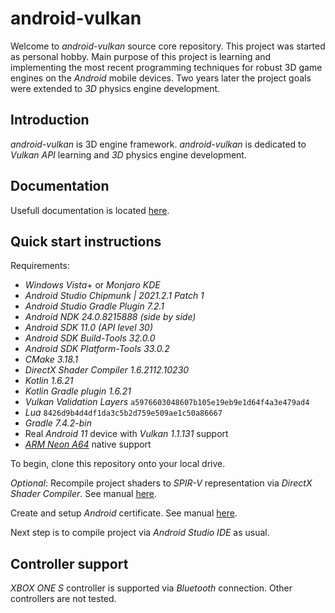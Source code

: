 # android-vulkan

Welcome to _android-vulkan_ source core repository. This project was started as personal hobby. Main purpose of this project is learning and implementing the most recent programming techniques for robust 3D game engines on the _Android_ mobile devices. Two years later the project goals were extended to _3D_ physics engine development.

## Introduction

_android-vulkan_ is 3D engine framework. _android-vulkan_ is dedicated to _Vulkan API_ learning and _3D_ physics engine development.

## Documentation

Usefull documentation is located [here](docs/documentation.md).

## Quick start instructions

Requirements:

* _Windows Vista_+ or _Monjaro KDE_
* _Android Studio Chipmunk | 2021.2.1 Patch 1_
* _Android Studio Gradle Plugin 7.2.1_
* _Android NDK 24.0.8215888 (side by side)_
* _Android SDK 11.0 (API level 30)_
* _Android SDK Build-Tools 32.0.0_
* _Android SDK Platform-Tools 33.0.2_
* _CMake 3.18.1_
* _DirectX Shader Compiler 1.6.2112.10230_
* _Kotlin 1.6.21_
* _Kotlin Gradle plugin 1.6.21_
* _Vulkan Validation Layers_ `a5976603048607b105e19eb9e1d64f4a3e479ad4`
* _Lua_ `8426d9b4d4df1da3c5b2d759e509ae1c50a86667`
* _Gradle 7.4.2-bin_
* Real _Android 11_ device with _Vulkan 1.1.131_ support
* [_ARM Neon A64_](https://developer.arm.com/architectures/instruction-sets/simd-isas/neon/neon-programmers-guide-for-armv8-a/introducing-neon-for-armv8-a) native support

To begin, clone this repository onto your local drive.

_Optional_: Recompile project shaders to _SPIR-V_ representation via _DirectX Shader Compiler_. See manual [here](docs/shader-compilation.md).

Create and setup _Android_ certificate. See manual [here](docs/release-build.md).

Next step is to compile project via _Android Studio IDE_ as usual.

## Controller support

_XBOX ONE S_ controller is supported via _Bluetooth_ connection. Other controllers are not tested.
